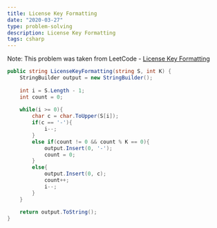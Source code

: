 ```yaml
---
title: License Key Formatting
date: "2020-03-27"
type: problem-solving
description: License Key Formatting
tags: csharp
---
```


Note: This problem was taken from LeetCode - [License Key Formatting](https://leetcode.com/problems/license-key-formatting/)

```csharp
public string LicenseKeyFormatting(string S, int K) {
    StringBuilder output = new StringBuilder();
    
    int i = S.Length - 1;
    int count = 0;
    
    while(i >= 0){
        char c = char.ToUpper(S[i]);
        if(c == '-'){
            i--;
        }
        else if(count != 0 && count % K == 0){
            output.Insert(0, '-');
            count = 0;
        }
        else{
            output.Insert(0, c);
            count++;
            i--;
        }
    }
    
    return output.ToString();
}
```
